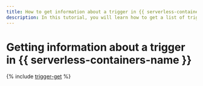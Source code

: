 ```yaml
---
title: How to get information about a trigger in {{ serverless-containers-full-name }}
description: In this tutorial, you will learn how to get a list of triggers and trigger details in {{ serverless-containers-full-name }}.
---
```


# Getting information about a trigger in {{ serverless-containers-name }}

{% include [trigger-get](../../_includes/serverless-containers/trigger-get.md) %}